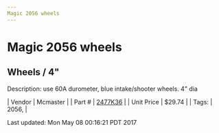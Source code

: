 ```yaml
---
Magic 2056 wheels
---
```

# Magic 2056 wheels
## Wheels / 4"
Description: 	use 60A durometer, blue intake/shooter wheels. 4" dia 

| Vendor | Mcmaster | 
| Part # | [2477K36](https://www.mcmaster.com/#2477K36) | 
| Unit Price | $29.74 | 
| Tags: | 2056,  | 

Last updated: Mon May 08 00:16:21 PDT 2017